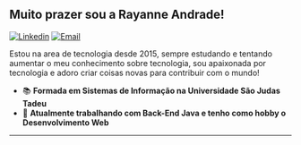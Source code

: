 <h2>Muito prazer sou a Rayanne Andrade!</h2>

[![Linkedin](https://img.shields.io/badge/-LinkedIn-blue?style=flat&logo=Linkedin&logoColor=white)](https://www.linkedin.com/in/rayanne-andrade/)
[![Email](https://img.shields.io/badge/-Outlook-blue?style=flat&logo=Mail&logoColor=white)](mailto:rayanneandrade266@hotmail.com)

Estou na area de tecnologia desde 2015, sempre estudando e tentando aumentar o meu conhecimento sobre tecnologia, sou apaixonada por tecnologia e adoro criar coisas novas para contribuir com o mundo!

- 📚 <b>Formada em Sistemas de Informação na Universidade São Judas Tadeu</b>
- 🚀 <b>Atualmente trabalhando com Back-End Java e tenho como hobby o Desenvolvimento Web</b>

<hr>
